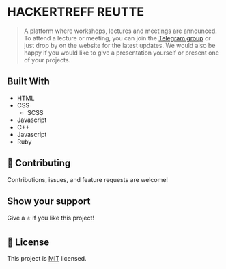 
# HACKERTREFF REUTTE

> A platform where workshops, lectures and meetings are announced. To attend a lecture or meeting, you can join the [Telegram group](https://hackertreff-reutte.com/telegram.html) or just drop by on the website for the latest updates. We would also be happy if you would like to give a presentation yourself or present one of your projects.

## Built With

* HTML
* CSS
  * SCSS
* Javascript
* C++
* Javascript
* Ruby

## 🤝 Contributing

Contributions, issues, and feature requests are welcome!

## Show your support

Give a ⭐️ if you like this project!

## 📝 License

This project is [MIT](https://github.com/Engeniusam/e-commerce/blob/dev/MIT.md) licensed.


